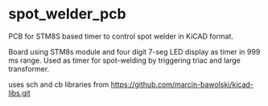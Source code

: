 # spot_welder_pcb
PCB for STM8S based timer to control spot welder in KiCAD format.

Board using STM8s module and four digit 7-seg LED display as timer in 999 ms range.
Used as timer for spot-welding by triggering triac and large transformer.

uses sch and cb libraries from https://github.com/marcin-bawolski/kicad-libs.git
